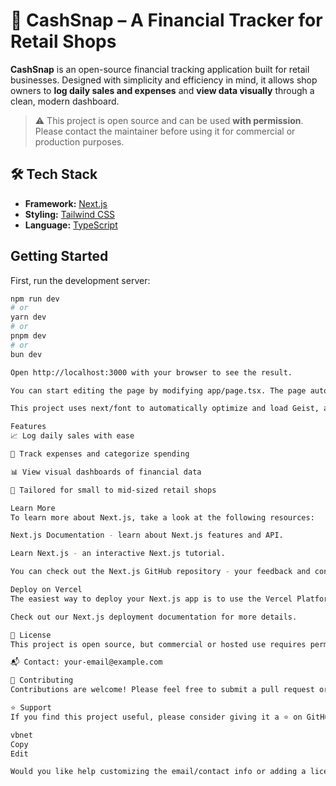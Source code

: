 # 💸 CashSnap – A Financial Tracker for Retail Shops

**CashSnap** is an open-source financial tracking application built for retail businesses. Designed with simplicity and efficiency in mind, it allows shop owners to **log daily sales and expenses** and **view data visually** through a clean, modern dashboard.

> ⚠️ This project is open source and can be used **with permission**. Please contact the maintainer before using it for commercial or production purposes.

## 🛠 Tech Stack

- **Framework:** [Next.js](https://nextjs.org/)
- **Styling:** [Tailwind CSS](https://tailwindcss.com/)
- **Language:** [TypeScript](https://www.typescriptlang.org/)

## Getting Started

First, run the development server:

```bash
npm run dev
# or
yarn dev
# or
pnpm dev
# or
bun dev

Open http://localhost:3000 with your browser to see the result.

You can start editing the page by modifying app/page.tsx. The page auto-updates as you edit the file.

This project uses next/font to automatically optimize and load Geist, a new font family for Vercel.

Features
📈 Log daily sales with ease

💸 Track expenses and categorize spending

📊 View visual dashboards of financial data

🧾 Tailored for small to mid-sized retail shops

Learn More
To learn more about Next.js, take a look at the following resources:

Next.js Documentation - learn about Next.js features and API.

Learn Next.js - an interactive Next.js tutorial.

You can check out the Next.js GitHub repository - your feedback and contributions are welcome!

Deploy on Vercel
The easiest way to deploy your Next.js app is to use the Vercel Platform from the creators of Next.js.

Check out our Next.js deployment documentation for more details.

📄 License
This project is open source, but commercial or hosted use requires permission.

📬 Contact: your-email@example.com

🤝 Contributing
Contributions are welcome! Please feel free to submit a pull request or open an issue to discuss improvements or suggestions.

⭐️ Support
If you find this project useful, please consider giving it a ⭐ on GitHub and sharing it with others in the retail community!

vbnet
Copy
Edit

Would you like help customizing the email/contact info or adding a license section (like MIT or custom)?







